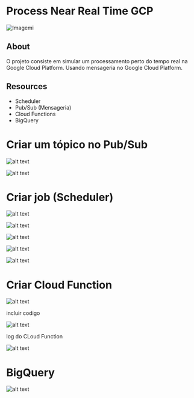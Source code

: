 # Process Near Real Time GCP
![Imagemi](./assets/architecture.png)

## About 

O projeto consiste em simular um processamento perto do tempo real na Google Cloud Platform.
Usando mensageria no Google Cloud Platform.


## Resources

- Scheduler
- Pub/Sub   (Mensageria)
- Cloud Functions
- BigQuery


# Criar um tópico no Pub/Sub

![alt text](image.png)

![alt text](image-1.png)


# Criar job (Scheduler)

![alt text](image-3.png)

![alt text](image-4.png)

![alt text](image-2.png)


![alt text](image-5.png)

![alt text](image-6.png)

# Criar Cloud Function

![alt text](image-7.png)

incluir codigo 

![alt text](image-8.png)


log do CLoud Function

![alt text](image-9.png)

# BigQuery

![alt text](image-10.png)

